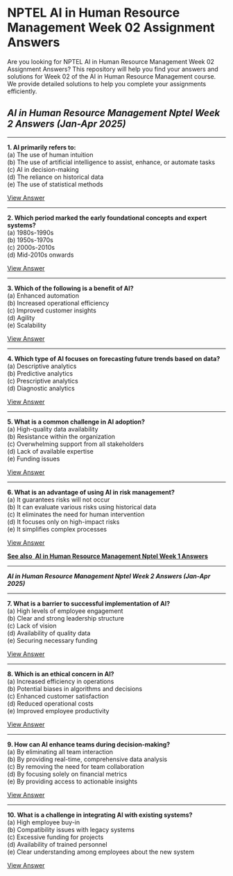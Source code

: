 # NPTEL AI in Human Resource Management Week 02 Assignment Answers

Are you looking for NPTEL AI in Human Resource Management Week 02 Assignment Answers? This repository will help you find your answers and solutions for Week 02 of the AI in Human Resource Management course. We provide detailed solutions to help you complete your assignments efficiently.

## _AI in Human Resource Management Nptel Week 2 Answers (Jan-Apr 2025)_

***

**1. AI primarily refers to:**\
(a) The use of human intuition\
(b) The use of artificial intelligence to assist, enhance, or automate tasks\
(c) AI in decision-making\
(d) The reliance on historical data\
(e) The use of statistical methods

[View Answer](https://my.progiez.com/courses/ai-in-human-resource-management-nptel-answers/)

***

**2. Which period marked the early foundational concepts and expert systems?**\
(a) 1980s-1990s\
(b) 1950s-1970s\
(c) 2000s-2010s\
(d) Mid-2010s onwards

[View Answer](https://my.progiez.com/courses/ai-in-human-resource-management-nptel-answers/)

***

**3. Which of the following is a benefit of AI?**\
(a) Enhanced automation\
(b) Increased operational efficiency\
(c) Improved customer insights\
(d) Agility\
(e) Scalability

[View Answer](https://my.progiez.com/courses/ai-in-human-resource-management-nptel-answers/)

***

**4. Which type of AI focuses on forecasting future trends based on data?**\
(a) Descriptive analytics\
(b) Predictive analytics\
(c) Prescriptive analytics\
(d) Diagnostic analytics

[View Answer](https://my.progiez.com/courses/ai-in-human-resource-management-nptel-answers/)

***

**5. What is a common challenge in AI adoption?**\
(a) High-quality data availability\
(b) Resistance within the organization\
(c) Overwhelming support from all stakeholders\
(d) Lack of available expertise\
(e) Funding issues

[View Answer](https://my.progiez.com/courses/ai-in-human-resource-management-nptel-answers/)

***

**6. What is an advantage of using AI in risk management?**\
(a) It guarantees risks will not occur\
(b) It can evaluate various risks using historical data\
(c) It eliminates the need for human intervention\
(d) It focuses only on high-impact risks\
(e) It simplifies complex processes

[View Answer](https://my.progiez.com/courses/ai-in-human-resource-management-nptel-answers/)

[****See also**  **AI in Human Resource Management Nptel Week 1 Answers****](https://progiez.com/ai-in-human-resource-management-nptel-week-1-answers)

***

_**AI in Human Resource Management Nptel Week 2 Answers (Jan-Apr 2025)**_

***

**7. What is a barrier to successful implementation of AI?**\
(a) High levels of employee engagement\
(b) Clear and strong leadership structure\
(c) Lack of vision\
(d) Availability of quality data\
(e) Securing necessary funding

[View Answer](https://my.progiez.com/courses/ai-in-human-resource-management-nptel-answers/)

***

**8. Which is an ethical concern in AI?**\
(a) Increased efficiency in operations\
(b) Potential biases in algorithms and decisions\
(c) Enhanced customer satisfaction\
(d) Reduced operational costs\
(e) Improved employee productivity

[View Answer](https://my.progiez.com/courses/ai-in-human-resource-management-nptel-answers/)

***

**9. How can AI enhance teams during decision-making?**\
(a) By eliminating all team interaction\
(b) By providing real-time, comprehensive data analysis\
(c) By removing the need for team collaboration\
(d) By focusing solely on financial metrics\
(e) By providing access to actionable insights

[View Answer](https://my.progiez.com/courses/ai-in-human-resource-management-nptel-answers/)

***

**10. What is a challenge in integrating AI with existing systems?**\
(a) High employee buy-in\
(b) Compatibility issues with legacy systems\
(c) Excessive funding for projects\
(d) Availability of trained personnel\
(e) Clear understanding among employees about the new system

[View Answer](https://my.progiez.com/courses/ai-in-human-resource-management-nptel-answers/)
